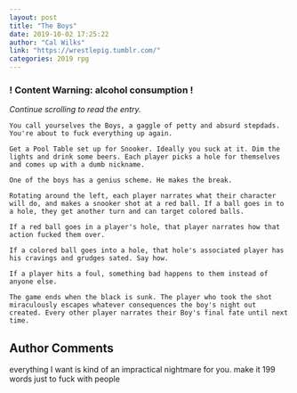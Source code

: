 ```yaml
---
layout: post
title: "The Boys"
date: 2019-10-02 17:25:22
author: "Cal Wilks"
link: "https://wrestlepig.tumblr.com/"
categories: 2019 rpg
---
```

<div id="warning"><div id="content"><h3><strong>! Content Warning: alcohol consumption !</strong></h3><i>Continue scrolling to read the entry.</i></div></div>
 
```
You call yourselves the Boys, a gaggle of petty and absurd stepdads. You're about to fuck everything up again.

Get a Pool Table set up for Snooker. Ideally you suck at it. Dim the lights and drink some beers. Each player picks a hole for themselves and comes up with a dumb nickname.

One of the boys has a genius scheme. He makes the break.

Rotating around the left, each player narrates what their character will do, and makes a snooker shot at a red ball. If a ball goes in to a hole, they get another turn and can target colored balls.

If a red ball goes in a player's hole, that player narrates how that action fucked them over.

If a colored ball goes into a hole, that hole's associated player has his cravings and grudges sated. Say how.

If a player hits a foul, something bad happens to them instead of anyone else.

The game ends when the black is sunk. The player who took the shot miraculously escapes whatever consequences the boy's night out created. Every other player narrates their Boy's final fate until next time.
```
## Author Comments
everything I want is kind of an impractical nightmare for you. make it 199 words just to fuck with people
